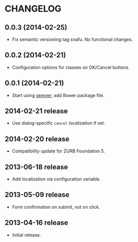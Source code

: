 # CHANGELOG

## 0.0.3 (2014-02-25)

* Fix semantic versioning tag snafu. No functional changes.

## 0.0.2 (2014-02-21)

* Configuration options for classes on OK/Cancel buttons.

## 0.0.1 (2014-02-21)

* Start using [semver](http://semver.org); add Bower package file.

## 2014-02-21 release

* Use dialog-specific `cancel` localization if set.

## 2014-02-20 release

* Compatibility update for ZURB Foundation 5.

## 2013-06-18 release

* Add localization via configuration variable.

## 2013-05-09 release

* Form confirmation on submit, not on click.

## 2013-04-16 release

* Initial release.
